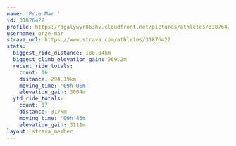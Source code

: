 ```yaml
---
name: 'Prze Mar '
id: 31876422
profile: https://dgalywyr863hv.cloudfront.net/pictures/athletes/31876422/22548952/6/large.jpg
username: prze-mar
strava_url: https://www.strava.com/athletes/31876422
stats:
  biggest_ride_distance: 180.04km
  biggest_climb_elevation_gain: 969.2m
  recent_ride_totals:
    count: 16
    distance: 294.19km
    moving_time: '09h 06m'
    elevation_gain: 3004m
  ytd_ride_totals:
    count: 17
    distance: 317km
    moving_time: '09h 46m'
    elevation_gain: 3111m
layout: strava_member
--- 
```


